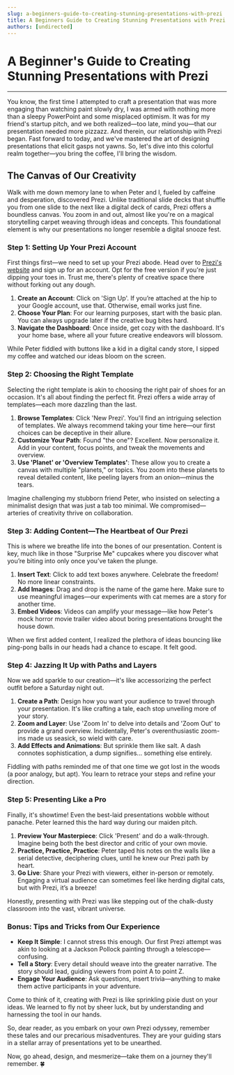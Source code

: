 ```yaml
---
slug: a-beginners-guide-to-creating-stunning-presentations-with-prezi
title: A Beginners Guide to Creating Stunning Presentations with Prezi
authors: [undirected]
---
```



# A Beginner's Guide to Creating Stunning Presentations with Prezi

---

You know, the first time I attempted to craft a presentation that was more engaging than watching paint slowly dry, I was armed with nothing more than a sleepy PowerPoint and some misplaced optimism. It was for my friend's startup pitch, and we both realized—too late, mind you—that our presentation needed more pizzazz. And therein, our relationship with Prezi began. Fast forward to today, and we've mastered the art of designing presentations that elicit gasps not yawns. So, let's dive into this colorful realm together—you bring the coffee, I'll bring the wisdom.

## The Canvas of Our Creativity

Walk with me down memory lane to when Peter and I, fueled by caffeine and desperation, discovered Prezi. Unlike traditional slide decks that shuffle you from one slide to the next like a digital deck of cards, Prezi offers a boundless canvas. You zoom in and out, almost like you're on a magical storytelling carpet weaving through ideas and concepts. This foundational element is why our presentations no longer resemble a digital snooze fest.

### Step 1: Setting Up Your Prezi Account

First things first—we need to set up your Prezi abode. Head over to [Prezi's website](https://prezi.com/) and sign up for an account. Opt for the free version if you're just dipping your toes in. Trust me, there's plenty of creative space there without forking out any dough.

1. **Create an Account**: Click on 'Sign Up'. If you’re attached at the hip to your Google account, use that. Otherwise, email works just fine.
2. **Choose Your Plan**: For our learning purposes, start with the basic plan. You can always upgrade later if the creative bug bites hard.
3. **Navigate the Dashboard**: Once inside, get cozy with the dashboard. It's your home base, where all your future creative endeavors will blossom.

While Peter fiddled with buttons like a kid in a digital candy store, I sipped my coffee and watched our ideas bloom on the screen.

### Step 2: Choosing the Right Template

Selecting the right template is akin to choosing the right pair of shoes for an occasion. It's all about finding the perfect fit. Prezi offers a wide array of templates—each more dazzling than the last.

1. **Browse Templates**: Click 'New Prezi'. You'll find an intriguing selection of templates. We always recommend taking your time here—our first choices can be deceptive in their allure.
2. **Customize Your Path**: Found "the one"? Excellent. Now personalize it. Add in your content, focus points, and tweak the movements and overview.
3. **Use 'Planet' or 'Overview Templates'**: These allow you to create a canvas with multiple "planets," or topics. You zoom into these planets to reveal detailed content, like peeling layers from an onion—minus the tears.

Imagine challenging my stubborn friend Peter, who insisted on selecting a minimalist design that was just a tab too minimal. We compromised—arteries of creativity thrive on collaboration.

### Step 3: Adding Content—The Heartbeat of Our Prezi

This is where we breathe life into the bones of our presentation. Content is key, much like in those "Surprise Me" cupcakes where you discover what you’re biting into only once you’ve taken the plunge.

1. **Insert Text**: Click to add text boxes anywhere. Celebrate the freedom! No more linear constraints.
2. **Add Images**: Drag and drop is the name of the game here. Make sure to use meaningful images—our experiments with cat memes are a story for another time.
3. **Embed Videos**: Videos can amplify your message—like how Peter's mock horror movie trailer video about boring presentations brought the house down.

When we first added content, I realized the plethora of ideas bouncing like ping-pong balls in our heads had a chance to escape. It felt good.

### Step 4: Jazzing It Up with Paths and Layers

Now we add sparkle to our creation—it's like accessorizing the perfect outfit before a Saturday night out.

1. **Create a Path**: Design how you want your audience to travel through your presentation. It's like crafting a tale, each stop unveiling more of your story.
2. **Zoom and Layer**: Use 'Zoom In' to delve into details and 'Zoom Out' to provide a grand overview. Incidentally, Peter's overenthusiastic zoom-ins made us seasick, so wield with care.
3. **Add Effects and Animations**: But sprinkle them like salt. A dash connotes sophistication, a dump signifies... something else entirely.

Fiddling with paths reminded me of that one time we got lost in the woods (a poor analogy, but apt). You learn to retrace your steps and refine your direction.

### Step 5: Presenting Like a Pro

Finally, it's showtime! Even the best-laid presentations wobble without panache. Peter learned this the hard way during our maiden pitch.

1. **Preview Your Masterpiece**: Click 'Present' and do a walk-through. Imagine being both the best director and critic of your own movie.
2. **Practice, Practice, Practice**: Peter taped his notes on the walls like a serial detective, deciphering clues, until he knew our Prezi path by heart.
3. **Go Live**: Share your Prezi with viewers, either in-person or remotely. Engaging a virtual audience can sometimes feel like herding digital cats, but with Prezi, it’s a breeze!

Honestly, presenting with Prezi was like stepping out of the chalk-dusty classroom into the vast, vibrant universe.

### Bonus: Tips and Tricks from Our Experience

- **Keep It Simple**: I cannot stress this enough. Our first Prezi attempt was akin to looking at a Jackson Pollock painting through a telescope—confusing.
- **Tell a Story**: Every detail should weave into the greater narrative. The story should lead, guiding viewers from point A to point Z.
- **Engage Your Audience**: Ask questions, insert trivia—anything to make them active participants in your adventure.

Come to think of it, creating with Prezi is like sprinkling pixie dust on your ideas. We learned to fly not by sheer luck, but by understanding and harnessing the tool in our hands.

So, dear reader, as you embark on your own Prezi odyssey, remember these tales and our precarious misadventures. They are your guiding stars in a stellar array of presentations yet to be unearthed. 

Now, go ahead, design, and mesmerize—take them on a journey they'll remember. 🍀